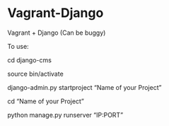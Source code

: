 # Vagrant-Django
Vagrant + Django (Can be buggy)

To use:

cd django-cms

source bin/activate

django-admin.py startproject “Name of your Project”

cd “Name of your Project”

python manage.py runserver “IP:PORT”
